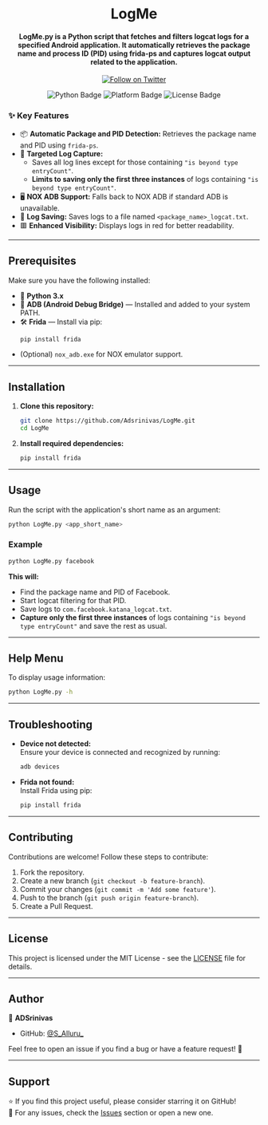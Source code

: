 <h1 align="center">
LogMe
</h1>
<h4 align="center">LogMe.py is a Python script that fetches and filters logcat logs for a specified Android application. It automatically retrieves the package name and process ID (PID) using frida-ps and captures logcat output related to the application.</h4>

 <p align="center">
    <a href="https://x.com/S_Alluru_">
      <img src="https://img.shields.io/twitter/follow/S_Alluru_.svg?logo=twitter" alt="Follow on Twitter">
    </a>
  </p>

  <p align="center">
    <img src="https://img.shields.io/badge/Python-3.x-blue.svg" alt="Python Badge">
    <img src="https://img.shields.io/badge/Platform-Windows%20%7C%20Linux%20%7C%20MacOS-lightgrey.svg" alt="Platform Badge">
    <img src="https://img.shields.io/badge/License-MIT-green.svg" alt="License Badge">
  </p>

### ✨ **Key Features**
- 📦 **Automatic Package and PID Detection:** Retrieves the package name and PID using `frida-ps`.  
- 🎯 **Targeted Log Capture:**  
   - Saves all log lines except for those containing `"is beyond type entryCount"`.  
   - **Limits to saving only the first three instances** of logs containing `"is beyond type entryCount"`.  
- 🖥️ **NOX ADB Support:** Falls back to NOX ADB if standard ADB is unavailable.  
- 📄 **Log Saving:** Saves logs to a file named `<package_name>_logcat.txt`.  
- 🟥 **Enhanced Visibility:** Displays logs in red for better readability.  

---

## **Prerequisites**
Make sure you have the following installed:
- 🐍 **Python 3.x**  
- 📱 **ADB (Android Debug Bridge)** — Installed and added to your system PATH.  
- 🛠️ **Frida** — Install via pip:  
   ```sh
   pip install frida
   ```
- (Optional) `nox_adb.exe` for NOX emulator support.

---

## **Installation**
1. **Clone this repository:**
   ```sh
   git clone https://github.com/Adsrinivas/LogMe.git
   cd LogMe
   ```

2. **Install required dependencies:**
   ```sh
   pip install frida
   ```

---

## **Usage**
Run the script with the application's short name as an argument:
```sh
python LogMe.py <app_short_name>
```

### **Example**
```sh
python LogMe.py facebook
```
**This will:**
- Find the package name and PID of Facebook.  
- Start logcat filtering for that PID.  
- Save logs to `com.facebook.katana_logcat.txt`.  
- **Capture only the first three instances** of logs containing `"is beyond type entryCount"` and save the rest as usual.

---

## **Help Menu**
To display usage information:
```sh
python LogMe.py -h
```

---

## **Troubleshooting**
- **Device not detected:**  
   Ensure your device is connected and recognized by running:
   ```sh
   adb devices
   ```
- **Frida not found:**  
   Install Frida using pip:
   ```sh
   pip install frida
   ```

---

## **Contributing**
Contributions are welcome! Follow these steps to contribute:
1. Fork the repository.  
2. Create a new branch (`git checkout -b feature-branch`).  
3. Commit your changes (`git commit -m 'Add some feature'`).  
4. Push to the branch (`git push origin feature-branch`).  
5. Create a Pull Request.

---

## **License**
This project is licensed under the MIT License - see the [LICENSE](LICENSE) file for details.

---

## **Author**
👤 **ADSrinivas**  
- GitHub: [@S_Alluru_](https://github.com/Adsrinivas)  

Feel free to open an issue if you find a bug or have a feature request! 🎉

---

## **Support**
⭐ If you find this project useful, please consider starring it on GitHub!  
🐞 For any issues, check the [Issues](https://github.com/Adsrinivas/LogMe/issues) section or open a new one.
